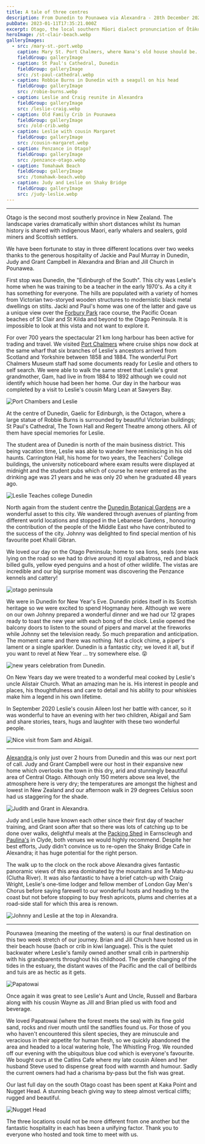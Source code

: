 ```yaml
---
title: A tale of three centres
description: From Dunedin to Pounawea via Alexandra - 28th December 2022 to 11th January 2023
pubDate: 2023-01-11T17:35:21.000Z
excerpt: Otago, the local southern Māori dialect pronunciation of Ōtākou. We spent 2 weeks exploring its diversity from three locations.
heroImage: /st-clair-beach.webp
galleryImages:
  - src: /mary-st.-port.webp
    caption: Mary St. Port Chalmers, where Nana's old house should be.
    fieldGroup: galleryImage
  - caption: St Paul's Cathedral, Dunedin
    fieldGroup: galleryImage
    src: /st-paul-cathedral.webp
  - caption: Robbie Burns in Dunedin with a seagull on his head
    fieldGroup: galleryImage
    src: /robie-burns.webp
  - caption: Leslie and Craig reunite in Alexandra
    fieldGroup: galleryImage
    src: /leslie-craig.webp
  - caption: Old Family Crib in Pounawea
    fieldGroup: galleryImage
    src: /old-crib.webp
  - caption: Leslie with cousin Margaret
    fieldGroup: galleryImage
    src: /cousin-margaret.webp
  - caption: Penzance in Otago?
    fieldGroup: galleryImage
    src: /penzance-otago.webp
  - caption: Tomahawk Beach
    fieldGroup: galleryImage
    src: /tomahawk-beach.webp
  - caption: Judy and Leslie on Shaky Bridge
    fieldGroup: galleryImage
    src: /judy-leslie.webp
---
```


***

Otago is the second most southerly province in New Zealand. The landscape varies dramatically within short distances whilst its human history is shared with indigenous Maori, early whalers and sealers, gold miners and Scottish settlers.

We have been fortunate to stay in three different locations over two weeks thanks to the generous hospitality of Jackie and Paul Murray in Dunedin, Judy and Grant Campbell in Alexandra and Brian and Jill Church in Pounawea.

First stop was Dunedin, the "Edinburgh of the South". This city was Leslie's home when he was training to be a teacher in the early 1970's. As a city it has something for everyone. The hills are populated with a variety of homes from Victorian two-storyed wooden structures to modernistic black metal dwellings on stilts. Jacki and Paul's home was one of the latter and gave us a unique view over the [Forbury Park](https://www.forburypark.co.nz/) race course, the Pacific Ocean beaches of St Clair and St Kilda and beyond to the Otago Peninsula. It is impossible to look at this vista and not want to explore it.

For over 700 years the spectacular 21 km long harbour has been active for trading and travel. We visited [Port Chalmers](https://www.portchalmers.com/) where cruise ships now dock at the same wharf that six branches of Leslie's ancestors arrived from Scotland and Yorkshire between 1858 and 1884. The wonderful Port Chalmers Museum staff had some documents ready for Leslie and others to self search. We were able to walk the same street that Leslie's great grandmother, Gam, had live in from 1884 to 1892 although we could not identify which house had been her home. Our day in the harbour was completed by a visit to Leslie's cousin Marg Lean at Sawyers Bay.

![Port Chambers and Leslie](/port-chalmers.webp)

At the centre of Dunedin, Gaelic for Edinburgh, is the Octagon, where a large statue of Robbie Burns is surrounded by beautiful Victorian buildings; St Paul's Cathedral, The Town Hall and Regent Theatre among others. All of them have special memories for Leslie.

The student area of Dunedin is north of the main business district. This being vacation time, Leslie was able to wander here reminiscing in his old haunts. Carrington Hall, his home for two years, the Teachers' College buildings, the university noticeboard where exam results were displayed at midnight and the student pubs which of course he never entered as the drinking age was 21 years and he was only 20 when he graduated 48 years ago.

![Leslie Teaches college Dunedin](/Leslie%20college.webp)

North again from the student centre the [Dunedin Botanical Gardens](https://dunedinbotanicgarden.co.nz/) are a wonderful asset to this city. We wandered through avenues of planting from different world locations and stopped in the Lebanese Gardens , honouring the contribution of the people of the Middle East who have contributed to the success of the city. Johnny was delighted to find special mention of his favourite poet Khalil Gibran.

We loved our day on the Otago Peninsula; home to sea lions, seals (one was lying on the road so we had to drive around it) royal albatross, red and black billed gulls, yellow eyed penguins and a host of other wildlife. The vistas are incredible and our big surprise moment was discovering the Penzance kennels and cattery!

![otago peninsula](/otago-peninsula.webp)

We were in Dunedin for New Year's Eve. Dunedin prides itself in its Scottish heritage so we were excited to spend Hogmanay here. Although we were on our own Johnny prepared a wonderful dinner and we had our 12 grapes ready to toast the new year with each bong of the clock. Leslie opened the balcony doors to listen to the sound of pipers and marvel at the fireworks while Johnny set the television ready. So much preparation and anticipation. The moment came and there was nothing. Not a clock chime, a piper's lament or a single sparkler. Dunedin is a fantastic city; we loved it all, but if you want to revel at New Year ... try somewhere else. 😝

![new years celebration from Dunedin.](/jl-new-years-eve.webp)

On New Years day we were treated to a wonderful meal cooked by Leslie's uncle Alistair Church. What an amazing man he is. His interest in people and places, his thoughtfulness and care to detail and his ability to pour whiskies make him a legend in his own lifetime.

In September 2020 Leslie's cousin Aileen lost her battle with cancer, so it was wonderful to have an evening with her two children, Abigail and Sam and share stories, tears, hugs and laughter with these two wonderful people.

![Nice visit from Sam and Abigail.](/abigail-sam.webp)

***

[Alexandra ](https://alexandra.co.nz/)is only just over 2 hours from Dunedin and this was our next port of call. Judy and Grant Campbell were our host in their expansive new home which overlooks the town in this dry, arid and stunningly beautiful area of Central Otago. Although only 150 meters above sea level, the atmosphere here is very dry; the temperatures are amongst the highest and lowest in New Zealand and our afternoon walk in 29 degrees Celsius soon had us staggering for the shade.

![Judith and Grant in Alexandra.](/alexandra-friends.webp)

Judy and Leslie have known each other since their first day of teacher training, and Grant soon after that so there was lots of catching up to be done over walks, delightful meals at the [Packing Shed](https://www.tripadvisor.co.nz/Restaurant_Review-g609163-d5936611-Reviews-The_Packing_Shed_Gallery_Cafe-Clyde_Central_Otago_Otago_Region_South_Island.html) in Earnscleugh and [Paulina's](https://www.paulinas.co.nz/) in Clyde, both venues we would highly recommend. Despite her best efforts, Judy didn't convince us to re-open the Shaky Bridge Cafe in Alexandra; it has huge potential for the right person.

The walk up to the clock on the rock above Alexandra gives fantastic panoramic views of this area dominated by the mountains and Te Matu-au (Clutha River). It was also fantastic to have a brief catch-up with Craig Wright, Leslie's one-time lodger and fellow member of London Gay Men's Chorus before saying farewell to our wonderful hosts and heading to the coast but not before stopping to buy fresh apricots, plums and cherries at a road-side stall for which this area is renown.

![Johnny and Leslie at the top in Alexandra.](/alexandra-views.webp)

***

Pounawea (meaning the meeting of the waters) is our final destination on this two week stretch of our journey. Brian and Jill Church have hosted us in their beach house (bach or crib in kiwi language). This is the quiet backwater where Leslie's family owned another small crib in partnership with his grandparents throughout his childhood. The gentle changing of the tides in the estuary, the distant waves of the Pacific and the call of bellbirds and tuis are as hectic as it gets.

![Papatowai](/papatowai.webp)

Once again it was great to see Leslie's Aunt and Uncle, Russell and Barbara along with his cousin Wayne as Jill and Brian plied us with food and beverage.

We loved Papatowai (where the forest meets the sea) with its fine gold sand, rocks and river mouth until the sandflies found us. For those of you who haven't encountered this silent species, they are minuscule and veracious in their appetite for human flesh, so we quickly abandoned the area and headed to a local watering hole, The Whistling Frog. We rounded off our evening with the ubiquitous blue cod which is everyone's favourite. We bought ours at the Catlins Cafe where my late cousin Aileen and her husband Steve used to dispense great food with warmth and humour. Sadly the current owners had had a charisma by-pass but the fish was great.

Our last full day on the south Otago coast has been spent at Kaka Point and Nugget Head. A stunning beach giving way to steep almost vertical cliffs; rugged and beautiful.

![Nugget Head](/nugget-head.webp)

The three locations could not be more different from one another but the fantastic hospitality in each has been a unifying factor. Thank you to everyone who hosted and took time to meet with us.
